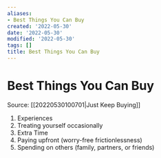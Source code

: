 ```yaml
---
aliases:
- Best Things You Can Buy
created: '2022-05-30'
date: '2022-05-30'
modified: '2022-05-30'
tags: []
title: Best Things You Can Buy
---
```


# Best Things You Can Buy

Source: [[20220530100701|Just Keep Buying]]

1. Experiences
2. Treating yourself occasionally
3. Extra Time
4. Paying upfront (worry-free frictionlessness)
5. Spending on others (family, partners, or friends)
